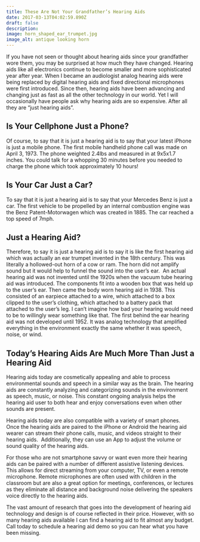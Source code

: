 ```yaml
---
title: These Are Not Your Grandfather’s Hearing Aids
date: 2017-03-13T04:02:59.890Z
draft: false
description:
image: horn_shaped_ear_trumpet.jpg
image_alt: antique looking horn
---
```


<!--StartFragment-->

If you have not seen or thought about hearing aids since your grandfather wore them, you may be surprised at how much they have changed. Hearing aids like all electronics continue to become smaller and more sophisticated year after year. When I became an audiologist analog hearing aids were being replaced by digital hearing aids and fixed directional microphones were first introduced. Since then, hearing aids have been advancing and changing just as fast as all the other technology in our world. Yet I will occasionally have people ask why hearing aids are so expensive. After all they are “just hearing aids”.

## Is Your Cellphone Just a Phone?

Of course, to say that it is just a hearing aid is to say that your latest iPhone is just a mobile phone. The first mobile handheld phone call was made on April 3, 1973. The phone weighted 2.4lbs and measured in at 9x5x1.7 inches. You could talk for a whopping 30 minutes before you needed to charge the phone which took approximately 10 hours!

## Is Your Car Just a Car?

To say that it is just a hearing aid is to say that your Mercedes Benz is just a car. The first vehicle to be propelled by an internal combustion engine was the Benz Patent-Motorwagen which was created in 1885. The car reached a top speed of 7mph.

## Just a Hearing Aid?

Therefore, to say it is just a hearing aid is to say it is like the first hearing aid which was actually an ear trumpet invented in the 18th century. This was literally a hollowed-out horn of a cow or ram. The horn did not amplify sound but it would help to funnel the sound into the user’s ear.  An actual hearing aid was not invented until the 1920s when the vacuum tube hearing aid was introduced. The components fit into a wooden box that was held up to the user’s ear. Then came the body worn hearing aid in 1938. This consisted of an earpiece attached to a wire, which attached to a box clipped to the user’s clothing, which attached to a battery pack that attached to the user’s leg. I can’t imagine how bad your hearing would need to be to willingly wear something like that. The first behind the ear hearing aid was not developed until 1952. It was analog technology that amplified everything in the environment exactly the same whether it was speech, noise, or wind.

## Today’s Hearing Aids Are Much More Than Just a Hearing Aid

Hearing aids today are cosmetically appealing and able to process environmental sounds and speech in a similar way as the brain. The hearing aids are constantly analyzing and categorizing sounds in the environment as speech, music, or noise. This constant ongoing analysis helps the hearing aid user to both hear and enjoy conversations even when other sounds are present.

Hearing aids today are also compatible with a variety of smart phones. Once the hearing aids are paired to the iPhone or Android the hearing aid wearer can stream their phone calls, music, and videos straight to their hearing aids.  Additionally, they can use an App to adjust the volume or sound quality of the hearing aids.

For those who are not smartphone savvy or want even more their hearing aids can be paired with a number of different assistive listening devices. This allows for direct streaming from your computer, TV, or even a remote microphone. Remote microphones are often used with children in the classroom but are also a great option for meetings, conferences, or lectures as they eliminate all distance and background noise delivering the speakers voice directly to the hearing aids.

The vast amount of research that goes into the development of hearing aid technology and design is of course reflected in their price. However, with so many hearing aids available I can find a hearing aid to fit almost any budget. Call today to schedule a hearing aid demo so you can hear what you have been missing.

<!--EndFragment-->
